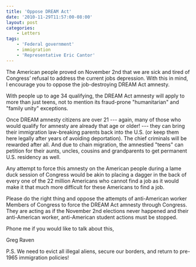 ```yaml
---
title: 'Oppose DREAM Act'
date: '2010-11-29T11:57:00-08:00'
layout: post
categories:
    - Letters
tags:
    - 'Federal government'
    - immigration
    - 'Representative Eric Cantor'
---
```


The American people proved on November 2nd that we are sick and tired of Congress’ refusal to address the current jobs depression. With this in mind, I encourage you to oppose the job-destroying DREAM Act amnesty.  
  
With people up to age 34 qualifying, the DREAM Act amnesty will apply to more than just teens, not to mention its fraud-prone "humanitarian" and "family unity" exceptions.

Once DREAM amnesty citizens are over 21 --- again, many of those who would qualify for amnesty are already that age or older! --- they can bring their immigration law-breaking parents back into the U.S. (or keep them here legally after years of avoiding deportation). The chief criminals will be rewarded after all. And due to chain migration, the amnestied "teens" can petition for their aunts, uncles, cousins and grandparents to get permanent U.S. residency as well.

Any attempt to force this amnesty on the American people during a lame duck session of Congress would be akin to placing a dagger in the back of every one of the 22 million Americans who cannot find a job as it would make it that much more difficult for these Americans to find a job.

Please do the right thing and oppose the attempts of anti-American worker Members of Congress to force the DREAM Act amnesty through Congress. They are acting as if the November 2nd elections never happened and their anti-American worker, anti-American student actions must be stopped.

Phone me if you would like to talk about this,

Greg Raven

P.S. We need to evict all illegal aliens, secure our borders, and return to pre-1965 immigration policies!